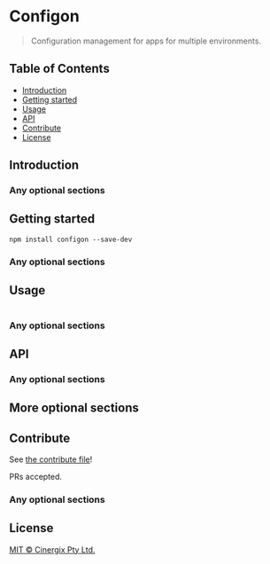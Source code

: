# Configon



> Configuration management for apps for multiple environments.



## Table of Contents

- [Introduction](#introduction)
- [Getting started](#getting-started)
- [Usage](#usage)
- [API](#api)
- [Contribute](#contribute)
- [License](#license)


## Introduction

### Any optional sections

## Getting started

```
npm install configon --save-dev
```

### Any optional sections

## Usage

```
```

### Any optional sections

## API

### Any optional sections

## More optional sections

## Contribute

See [the contribute file](contribute.md)!

PRs accepted.

### Any optional sections

## License

[MIT © Cinergix Pty Ltd.](../LICENSE)
